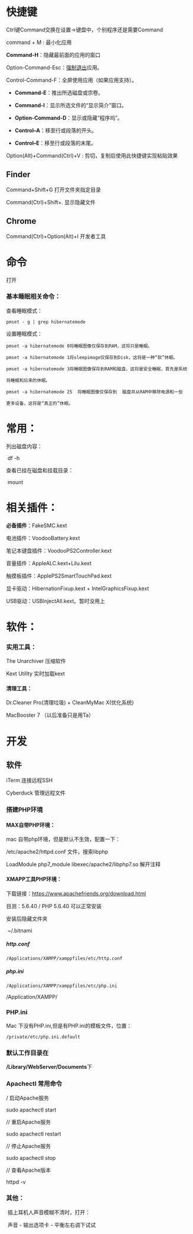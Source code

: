 # 快捷键

Ctrl键Command交换在设置->键盘中，个别程序还是需要Command

command + M : 最小化应用

**Command-H**：隐藏最前面的应用的窗口

Option-Command-Esc：[强制退出](https://support.apple.com/zh-cn/HT201276)应用。

Control-Command-F：全屏使用应用（如果应用支持）。

- **Command-E**：推出所选磁盘或宗卷。
- **Command-I**：显示所选文件的“显示简介”窗口。

- **Option-Command-D**：显示或隐藏“程序坞”。

- **Control–A**：移至行或段落的开头。
- **Control–E**：移至行或段落的末尾。

Option(Alt)+Command(Ctrl)+V : 剪切，复制后使用此快捷键实现粘贴效果

## Finder

Command+Shift+G			打开文件夹指定目录

Command(Ctrl)+Shift+.		显示隐藏文件

## Chrome

Command(Ctrl)+Option(Alt)+I				开发者工具





# 命令

打开



### 基本睡眠相关命令：

查看睡眠模式：

```
pmset - g | grep hibernatemode
```

设置睡眠模式：

```
pmset -a hibernatemode 0将睡眠图像仅保存到RAM，这将只是睡眠。

pmset -a hibernatemode 1将sleepimage仅保存到Disk，这将是一种“软”休眠。

pmset -a hibernatemode 3将睡眠图像保存到RAM和磁盘，这将是安全睡眠，首先是系统

将睡眠和后来的休眠。

pmset -a hibernatemode 25  将睡眠图像仅保存到  磁盘并从RAM中移除电源和一些

更多设备，这将是“真正的”休眠。
```

# 常用：

列出磁盘内容：

​	df -h

查看已挂在磁盘和挂载目录：

​	mount

# 相关插件：

**必备插件**：FakeSMC.kext

电池插件：VoodooBattery.kext

笔记本键盘插件：VoodooPS2Controller.kext

音量插件：AppleALC.kext+Lilu.kext

触摸板插件：ApplePS2SmartTouchPad.kext

显卡驱动：HibernationFixup.kext + IntelGraphicsFixup.kext

USB驱动：USBInjectAll.kext。暂时没用上

# 软件：

### 实用工具：

The Unarchiver	压缩软件

Kext Utillty		实时加载kext

#### 清理工具：

Dr.Cleaner Pro(清理垃圾) + CleanMyMac X(优化系统)

MacBooster 7	（以后准备只是用Ta）

# 开发

## 软件

iTerm		连接远程SSH

Cyberduck	管理远程文件

### 搭建PHP环境

#### MAX自带PHP环境：

mac 自带php环境，但是默认不生效，配置一下：

/etc/apache2/httpd.conf		文件，搜索libphp

LoadModule php7_module libexec/apache2/libphp7.so		解开注释

#### XMAPP工具PHP环境：

下载链接：https://www.apachefriends.org/download.html

目测：5.6.40 / PHP 5.6.40	可以正常安装

安装后隐藏文件夹

​	~/.bitnami

##### http.conf

```
/Applications/XAMPP/xamppfiles/etc/http.conf
```

##### php.ini

```
/Applications/XAMPP/xamppfiles/etc/php.ini
```

/Application/XAMPP/



### PHP.ini

Mac 下没有PHP.ini,但是有PHP.ini的模板文件，位置：

```
/private/etc/php.ini.default
```



### 默认工作目录在

**/Library/WebServer/Documents**下

### Apachectl 常用命令

/ 启动Apache服务

sudo apachectl start

// 重启Apache服务

sudo apachectl restart

// 停止Apache服务

sudo apachectl stop

// 查看Apache版本

httpd -v

### 其他：

​	插上耳机人声音模糊不清时，打开：

​	声音 - 输出选项卡 - 平衡左右调下试试


